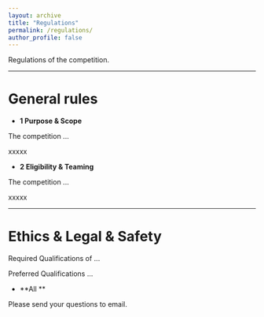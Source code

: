 ```yaml
---
layout: archive
title: "Regulations"
permalink: /regulations/
author_profile: false
---
```

Regulations of the competition.

---

# General rules


* **1 Purpose & Scope**

The competition ...

xxxxx

* **2 Eligibility & Teaming**

The competition ...

xxxxx

---

# Ethics & Legal & Safety

Required Qualifications of ...

Preferred Qualifications ...
* **All **

Please send your questions to email.



